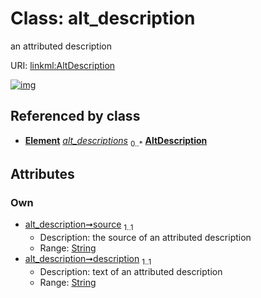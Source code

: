 
# Class: alt_description


an attributed description

URI: [linkml:AltDescription](https://w3id.org/linkml/AltDescription)


[![img](https://yuml.me/diagram/nofunky;dir:TB/class/[Element],[CommonMetadata]++-%20alt_descriptions%200..*>[AltDescription&#124;source(pk):string;description:string],[CommonMetadata])](https://yuml.me/diagram/nofunky;dir:TB/class/[Element],[CommonMetadata]++-%20alt_descriptions%200..*>[AltDescription&#124;source(pk):string;description:string],[CommonMetadata])

## Referenced by class

 *  **[Element](Element.md)** *[alt_descriptions](alt_descriptions.md)*  <sub>0..\*</sub>  **[AltDescription](AltDescription.md)**

## Attributes


### Own

 * [alt_description➞source](alt_description_source.md)  <sub>1..1</sub>
     * Description: the source of an attributed description
     * Range: [String](String.md)
 * [alt_description➞description](alt_description_text.md)  <sub>1..1</sub>
     * Description: text of an attributed description
     * Range: [String](String.md)
